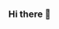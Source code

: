 ### Hi there 👋

<!--
**esthor/esthor** is a ✨ _special_ ✨ repository because its `README.md` (this file) appears on your GitHub profile.

Here are some ideas to get you started:

- 🔭 I’m currently working on ...
- 🌱 I’m currently learning ...
- 👯 I’m looking to collaborate on ...
- 🤔 I’m looking for help with ...
- 💬 Ask me about ...
- 📫 How to reach me: ...
- 😄 Pronouns: ...
- ⚡ Fun fact: ...
-->
<!--
[![esthor's GitHub stats-Dark](https://github-readme-stats-one-iota.vercel.app/api?username=esthor&show_icons=true&rank_icon=percentile&include_all_commits=true&hide=contribs&theme=dracula#gh-dark-mode-only)](https://github.com/esthor/github-readme-stats#gh-dark-mode-only)
[![esthor's GitHub stats-Light](https://github-readme-stats-one-iota.vercel.app/api?username=esthor&show_icons=true&rank_icon=percentile&include_all_commits=true&hide=contribs&theme=default#gh-light-mode-only)](https://github.com/esthor/github-readme-stats#gh-light-mode-only)
-->
<!--
![Top Langs](https://github-readme-stats-one-iota.vercel.app/api/top-langs/?username=esthor&layout=compact&langs_count=10&hide=html,css&size_weight=0.5&count_weight=0.5&theme=dracula#gh-dark-mode-only)
-->
<!--
<a href="https://github.com/esthor/github-readme-stats">
  <img height=200 align="center" src="https://github-readme-stats-one-iota.vercel.app/api?username=esthor&show_icons=true&rank_icon=percentile&include_all_commits=true&hide=contribs&theme=dracula#gh-dark-mode-only" />
</a>
<a href="https://github.com/esthor/github-readme-stats">
  <img height=200 align="center" src="https://github-readme-stats-one-iota.vercel.app/api/top-langs/?username=esthor&layout=compact&langs_count=10&hide=html,css&size_weight=0.5&count_weight=0.5&theme=dracula#gh-dark-mode-only" />
</a>
-->

<!-- Rate limited all the time...
<!-- Git stats
<picture>
  <source
    srcset="https://github-readme-stats-one-iota.vercel.app/api?username=esthor&show_icons=true&rank_icon=percentile&include_all_commits=true&hide=contribs&theme=dracula"
    media="(prefers-color-scheme: dark)"
  />
  <source
    srcset="https://github-readme-stats-one-iota.vercel.app/api?username=esthor&show_icons=true&rank_icon=percentile&include_all_commits=true&hide=contribs&theme=default#"
    media="(prefers-color-scheme: light), (prefers-color-schema: no-preference)"
  />
  <img height=200 src="https://github-readme-stats-one-iota.vercel.app/api?username=esthor&show_icons=true&rank_icon=percentile&include_all_commits=true&hide=contribs" />
</picture>


<!-- Language stats
<picture>
  <source
    srcset="https://github-readme-stats-one-iota.vercel.app/api/top-langs/?username=esthor&layout=compact&langs_count=10&hide=html,css&size_weight=0.5&count_weight=0.5&theme=dracula"
    media="(prefers-color-scheme: dark)"
  />
  <source
    srcset="https://github-readme-stats-one-iota.vercel.app/api/top-langs/?username=esthor&layout=compact&langs_count=10&hide=html,css&size_weight=0.5&count_weight=0.5&theme=default"
    media="(prefers-color-scheme: light), (prefers-color-schema: no-preference)"
  />
  <img height=200 src="https://github-readme-stats-one-iota.vercel.app/api/top-langs/?username=esthor&layout=compact&langs_count=10&hide=html,css&size_weight=0.5&count_weight=0.5" />
</picture>
-->






  
